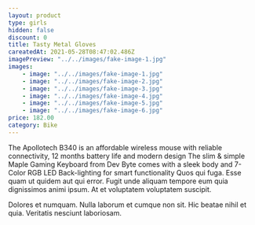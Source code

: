 ```yaml
---
layout: product
type: girls
hidden: false
discount: 0
title: Tasty Metal Gloves
careatedAt: 2021-05-28T08:47:02.486Z
imagePreview: "../../images/fake-image-1.jpg"
images:
    - image: "../../images/fake-image-1.jpg"
    - image: "../../images/fake-image-2.jpg"
    - image: "../../images/fake-image-3.jpg"
    - image: "../../images/fake-image-4.jpg"
    - image: "../../images/fake-image-5.jpg"
    - image: "../../images/fake-image-6.jpg"
price: 182.00
category: Bike
---
```

The Apollotech B340 is an affordable wireless mouse with reliable connectivity, 12 months battery life and modern design
The slim & simple Maple Gaming Keyboard from Dev Byte comes with a sleek body and 7- Color RGB LED Back-lighting for smart functionality
Quos qui fuga. Esse quam ut quidem aut qui error. Fugit unde aliquam tempore eum quia dignissimos animi ipsum. At et voluptatem voluptatem suscipit.
 Dolores et numquam. Nulla laborum et cumque non sit. Hic beatae nihil et quia. Veritatis nesciunt laboriosam.
